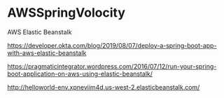 # AWSSpringVolocity

AWS Elastic Beanstalk

https://developer.okta.com/blog/2019/08/07/deploy-a-spring-boot-app-with-aws-elastic-beanstalk

https://pragmaticintegrator.wordpress.com/2016/07/12/run-your-spring-boot-application-on-aws-using-elastic-beanstalk/

http://helloworld-env.xpneviim4d.us-west-2.elasticbeanstalk.com/

